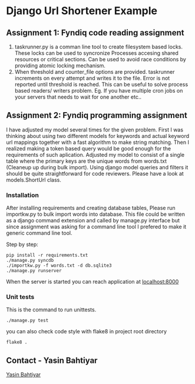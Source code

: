 # Django Url Shortener Example

## Assignment 1: Fyndiq code reading assignment
1. taskrunner.py is a comman line tool to create filesystem based locks. These 
  locks can be used to syncronize Processes accesing shared resources or 
  critical sections. Can be used to avoid race conditions by providing atomic
  locking mechanism.
2. When threshold and counter_file options are provided. taskrunner increments
  on every attempt and writes it to the file. Error is not reported until
  threshold is reached. This can be useful to solve process based readers/
  writers problem. Eg. If you have multiple cron jobs on your servers that
  needs to wait for one another etc..

## Assignment 2: Fyndiq programming assignment
I have adjusted my model several times for the given problem. First I was thinking
about using two different models for keywords and actual keyword url mappings 
together with a fast algorithm to make string matching. Then I realized making a
token based query would be good enough for the requirements of such aplication.
Adjusted my model to consist of a single table where the primary keys are the unique
words from words.txt (Cleaneup up during bulk import).
Using django model queries and filters it should be quite straightforward for code
reviewers. Please have a look at models.ShortUrl class.
 
### Installation
After installing requirements and creating database tables, Please run importkw.py to 
bulk import words into database. This file could be written as a django command extension
and called by manage.py interface but since assignment was asking for a command line tool
I prefered to make it generic command line tool.

Step by step:

```
pip install -r requirements.txt
./manage.py syncdb
./importkw.py -f words.txt -d db.sqlite3
./manage.py runserver
```

When the server is started you can reach application at [localhost:8000](http://localhost:8000)

### Unit tests

This is the command to run unittests.

```
./manage.py test
```

you can also check code style with flake8 in project root directory

```
flake8 .
```
## Contact - Yasin Bahtiyar
[Yasin Bahtiyar](mailto:yasin@bahtiyar.org)
